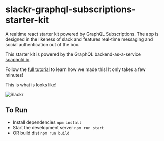 # slackr-graphql-subscriptions-starter-kit
A realtime react starter kit powered by GraphQL Subscriptions. The app is designed in the likeness of slack and features real-time messaging and social authentication out of the box.

This starter kit is powered by the GraphQL backend-as-a-service [scaphold.io](https://scaphold.io).

Follow the [full tutorial](https://scaphold.io/community/blog/build-realtime-apps-with-subs/) to learn how we made this! It only takes a few minutes!

This is what is looks like!

![Slackr](https://assets.scaphold.io/tutorials/slackr/slackr.gif "Slackr")

## To Run

- Install dependencies `npm install`
- Start the development server `npm run start`
- OR build dist `npm run build`

